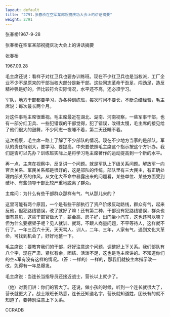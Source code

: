 ```yaml
---
layout: default
title: "2791.张春桥在空军某部祝捷庆功大会上的讲话摘要"
weight: 2791
---
```


张春桥1967-9-28

张春桥在空军某部祝捷庆功大会上的讲话摘要

张春桥

1967.09.28

毛主席还说：看样子对红卫兵也要办训练班。现在不少红卫兵也是当权派，工厂企业不少不是原来的干部当权大部分是新干部。这些同志革命干劲足，闯劲足，造反精神强是好的，但比较符合实际情况，水平还不高，还必须学习。

军队，地方干部都要学习，办各种训练班，每次时间不要长，不断总结经验，毛主席说：每次最长两个月。

对这件事毛主席很重视。毛主席最近在湖北、湖南、河南视察，一些军事干部，也有一部分红卫兵、一些犯错误的干部觉得，犯了错误，改得太慢，毛主席的接见给了他们很大的鼓舞，不少同志一夜睡不着，第二天还睡不着。

这次视察，毛主席一路上了解了不少部队的情况。现在不少地方当家的是部队，军队的责任特别大，要学习、要提高，中央要依照毛主席这个指示按这个方针办。我们是否可以先办？训练班实际上是将学习毛主席著作的运动提高到一个新的水平。

再一点，主席在视察中，反复讲一个问题。就是军队上下级关系问题。解放军一向官兵关系、军民关系都是很好的，这是部队的传统。部队里有三大民主，有正确处理内部关系的作风。从文化大革命中暴露出来的问题看，某些单位、某些方面受到破坏、有些领导干部比较严重地脱离了群众。

主席问：为什么有些干部群众那样有气、气从那儿来的？

这里可能有两个原因，一个是有些干部执行了资产阶级反动路线，群众有气，起来反他，但犯路线错误，改了就好了嘛！还有第二种，干部没有犯路线错误，群众也很有意见，这些干部官做大了，薪金高、房子好，出门坐小汽车，这也还可以嘛？但为什么要摆架子呢？见人就训、就骂，不跟人商量问题，不平等待人，这样就不行了。一年三百六十天，天天骂人、训人，二年、三年，人家有气，遇到文化大革命，可找到机会了，好好地整一下。

毛主席说：要教育我们的干部，好好注意这个问题，调整好上下关系。我们部队有八个字，现在严肃、紧张有余，团结、活泼不足，这也是毛主席讲的。不知道你们的空×军有没有这样的情况。（答：一样的）一样的，那我们就按主席指示改一改，免得有一年总爆发。

毛主席说：当连长当指导员还接近战士，营长以上就少了。

（他）对我们讲：你们的官大了。还说，做小孩的时候，听到一个连长就很大了，营长就更大了。战士跟班长熟悉，连长还知道名字，营长就知道姓，团长有的就不知道了，要特别注意上下关系。

CCRADB

